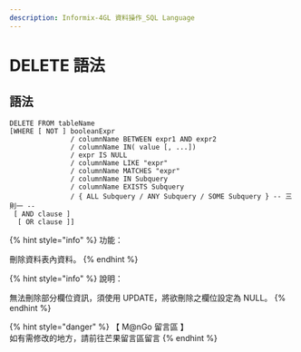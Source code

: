 ```yaml
---
description: Informix-4GL 資料操作_SQL Language
---
```


# DELETE 語法

## 語法

```inform7
DELETE FROM tableName
[WHERE [ NOT ] booleanExpr
               / columnName BETWEEN expr1 AND expr2
               / columnName IN( value [, ...])
               / expr IS NULL
               / columnName LIKE "expr"
               / columnName MATCHES "expr"
               / columnName IN Subquery
               / columnName EXISTS Subquery
               / { ALL Subquery / ANY Subquery / SOME Subquery } -- 三則一 --
 [ AND clause ]
  [ OR clause ]]
```

{% hint style="info" %}
功能：

刪除資料表內資料。
{% endhint %}

{% hint style="info" %}
說明：

無法刪除部分欄位資訊，須使用 UPDATE，將欲刪除之欄位設定為 NULL。
{% endhint %}

{% hint style="danger" %}
【 M@nGo 留言區 】\
如有需修改的地方，請前往芒果留言區留言
{% endhint %}
